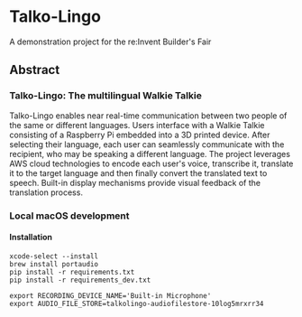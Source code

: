 # Talko-Lingo
A demonstration project for the re:Invent Builder's Fair

## Abstract

### Talko-Lingo: The multilingual Walkie Talkie

Talko-Lingo enables near real-time communication between two people of the same
or different languages. Users interface with a Walkie Talkie consisting of a
Raspberry Pi embedded into a 3D printed device. After selecting their language,
each user can seamlessly communicate with the recipient, who may be speaking a
different language. The project leverages AWS cloud technologies to encode each
user's voice, transcribe it, translate it to the target language and then
finally convert the translated text to speech. Built-in display mechanisms
provide visual feedback of the translation process.


### Local macOS development

#### Installation
```
xcode-select --install
brew install portaudio
pip install -r requirements.txt
pip install -r requirements_dev.txt

export RECORDING_DEVICE_NAME='Built-in Microphone'
export AUDIO_FILE_STORE=talkolingo-audiofilestore-10log5mrxrr34
```
